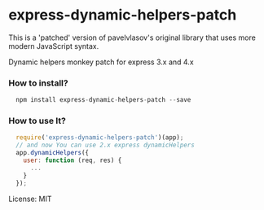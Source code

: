 express-dynamic-helpers-patch
==============================

This is a 'patched' version of pavelvlasov's original library that uses more modern JavaScript syntax. 

Dynamic helpers monkey patch for express 3.x and 4.x

### How to install?

```js
  npm install express-dynamic-helpers-patch --save
```

### How to use It?

```js
  require('express-dynamic-helpers-patch')(app);
  // and now You can use 2.x express dynamicHelpers
  app.dynamicHelpers({
    user: function (req, res) {
      ...
    }
  });
```

License: MIT
